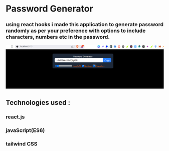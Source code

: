 # Password Generator
### using react hooks i made this application to generate password randomly as per your preference with options to include characters, numbers etc in the password.
![Alt Text](https://github.com/shahidshamim01/passwordGenerator/blob/main/Screenshot%202025-03-18%20005126.png?raw=true)

## Technologies used :
### react.js
### javaScript(ES6)
### tailwind CSS
